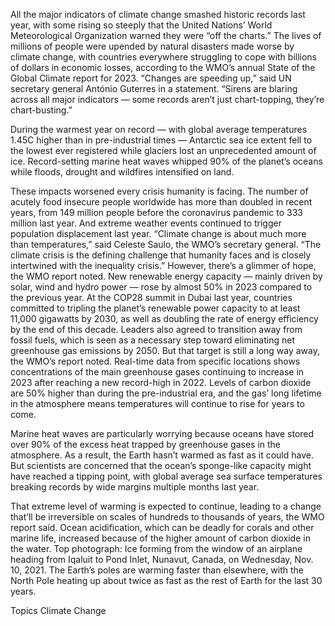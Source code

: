 All the major indicators of climate change smashed historic records last year, with some rising so steeply that the United Nations’ World Meteorological Organization warned they were “off the charts.”
The lives of millions of people were upended by natural disasters made worse by climate change, with countries everywhere struggling to cope with billions of dollars in economic losses, according to the WMO’s annual State of the Global Climate report for 2023.
“Changes are speeding up,” said UN secretary general António Guterres in a statement. “Sirens are blaring across all major indicators — some records aren’t just chart-topping, they’re chart-busting.”

During the warmest year on record — with global average temperatures 1.45C higher than in pre-industrial times — Antarctic sea ice extent fell to the lowest ever registered while glaciers lost an unprecedented amount of ice. Record-setting marine heat waves whipped 90% of the planet’s oceans while floods, drought and wildfires intensified on land.

These impacts worsened every crisis humanity is facing. The number of acutely food insecure people worldwide has more than doubled in recent years, from 149 million people before the coronavirus pandemic to 333 million last year. And extreme weather events continued to trigger population displacement last year.
“Climate change is about much more than temperatures,” said Celeste Saulo, the WMO’s secretary general. “The climate crisis is the defining challenge that humanity faces and is closely intertwined with the inequality crisis.”
However, there’s a glimmer of hope, the WMO report noted. New renewable energy capacity — mainly driven by solar, wind and hydro power — rose by almost 50% in 2023 compared to the previous year.
At the COP28 summit in Dubai last year, countries committed to tripling the planet’s renewable power capacity to at least 11,000 gigawatts by 2030, as well as doubling the rate of energy efficiency by the end of this decade. Leaders also agreed to transition away from fossil fuels, which is seen as a necessary step toward eliminating net greenhouse gas emissions by 2050.
But that target is still a long way away, the WMO’s report noted. Real-time data from specific locations shows concentrations of the main greenhouse gases continuing to increase in 2023 after reaching a new record-high in 2022. Levels of carbon dioxide are 50% higher than during the pre-industrial era, and the gas’ long lifetime in the atmosphere means temperatures will continue to rise for years to come.

Marine heat waves are particularly worrying because oceans have stored over 90% of the excess heat trapped by greenhouse gases in the atmosphere. As a result, the Earth hasn’t warmed as fast as it could have. But scientists are concerned that the ocean’s sponge-like capacity might have reached a tipping point, with global average sea surface temperatures breaking records by wide margins multiple months last year.

That extreme level of warming is expected to continue, leading to a change that’ll be irreversible on scales of hundreds to thousands of years, the WMO report said. Ocean acidification, which can be deadly for corals and other marine life, increased because of the higher amount of carbon dioxide in the water.
Top photograph: Ice forming from the window of an airplane heading from Iqaluit to Pond Inlet, Nunavut, Canada, on Wednesday, Nov. 10, 2021. The Earth’s poles are warming faster than elsewhere, with the North Pole heating up about twice as fast as the rest of Earth for the last 30 years.

Topics
Climate Change

